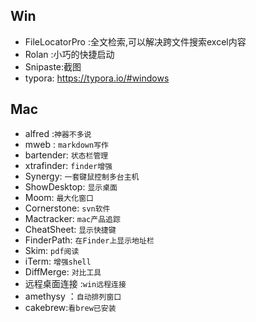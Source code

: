 ## Win

+ FileLocatorPro :全文检索,可以解决跨文件搜索excel内容
+ Rolan :小巧的快捷启动
+ Snipaste:截图
+ typora: https://typora.io/#windows


## Mac
+ alfred :`神器不多说`
+ mweb : `markdown写作`
+ bartender: `状态栏管理`
+ xtrafinder: `finder增强`
+ Synergy:  `一套键鼠控制多台主机`
+ ShowDesktop:  `显示桌面`
+ Moom:   `最大化窗口`
+ Cornerstone:  `svn软件`
+ Mactracker:  `mac产品追踪`
+ CheatSheet:  `显示快捷键`
+ FinderPath: `在Finder上显示地址栏`
+ Skim:   `pdf阅读`
+ iTerm:    `增强shell`
+ DiffMerge: `对比工具`
+ 远程桌面连接 :`win远程连接`
+ amethysy ：`自动排列窗口`
+ cakebrew:`看brew已安装`
